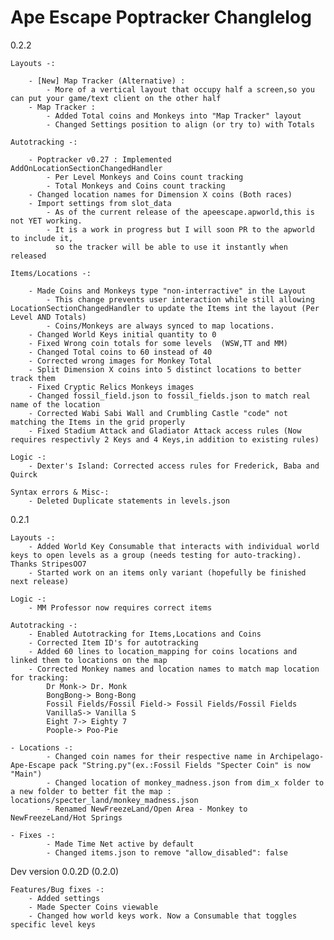 # Ape Escape Poptracker Changlelog

0.2.2

    Layouts -:

	    - [New] Map Tracker (Alternative) :
            - More of a vertical layout that occupy half a screen,so you can put your game/text client on the other half
        - Map Tracker : 
            - Added Total coins and Monkeys into "Map Tracker" layout
            - Changed Settings position to align (or try to) with Totals

    Autotracking -:

	    - Poptracker v0.27 : Implemented AddOnLocationSectionChangedHandler
            - Per Level Monkeys and Coins count tracking
            - Total Monkeys and Coins count tracking
	    - Changed location names for Dimension X coins (Both races)
        - Import settings from slot_data
            - As of the current release of the apeescape.apworld,this is not YET working. 
            - It is a work in progress but I will soon PR to the apworld to include it,
              so the tracker will be able to use it instantly when released

    Items/Locations -:

	    - Made Coins and Monkeys type "non-interractive" in the Layout
            - This change prevents user interaction while still allowing LocationSectionChangedHandler to update the Items int the layout (Per Level AND Totals)
            - Coins/Monkeys are always synced to map locations.
        - Changed World Keys initial quantity to 0
	    - Fixed Wrong coin totals for some levels  (WSW,TT and MM)
	    - Changed Total coins to 60 instead of 40
	    - Corrected wrong images for Monkey Total
	    - Split Dimension X coins into 5 distinct locations to better track them
	    - Fixed Cryptic Relics Monkeys images
	    - Changed fossil_field.json to fossil_fields.json to match real name of the location
	    - Corrected Wabi Sabi Wall and Crumbling Castle "code" not matching the Items in the grid properly
	    - Fixed Stadium Attack and Gladiator Attack access rules (Now requires respectivly 2 Keys and 4 Keys,in addition to existing rules)
	
    Logic -:
        - Dexter's Island: Corrected access rules for Frederick, Baba and Quirck

    Syntax errors & Misc-:
        - Deleted Duplicate statements in levels.json

0.2.1

    Layouts -:
        - Added World Key Consumable that interacts with individual world keys to open levels as a group (needs testing for auto-tracking). Thanks StripesOO7
        - Started work on an items only variant (hopefully be finished next release)

    Logic -:
        - MM Professor now requires correct items
    
    Autotracking -:
        - Enabled Autotracking for Items,Locations and Coins
        - Corrected Item ID's for autotracking
        - Added 60 lines to location_mapping for coins locations and linked them to locations on the map
        - Corrected Monkey names and location names to match map location for tracking: 
            Dr Monk-> Dr. Monk
            BongBong-> Bong-Bong
            Fossil Fields/Fossil Field-> Fossil Fields/Fossil Fields
            VanillaS-> Vanilla S
            Eight 7-> Eighty 7
            Poople-> Poo-Pie

    - Locations -:
            - Changed coin names for their respective name in Archipelago-Ape-Escape pack "String.py"(ex.:Fossil Fields "Specter Coin" is now "Main")
            - Changed location of monkey_madness.json from dim_x folder to a new folder to better fit the map : locations/specter_land/monkey_madness.json
            - Renamed NewFreezeLand/Open Area - Monkey to NewFreezeLand/Hot Springs

    - Fixes -:
            - Made Time Net active by default
            - Changed items.json to remove "allow_disabled": false
Dev version 0.0.2D (0.2.0)

	Features/Bug fixes -:
		- Added settings
		- Made Specter Coins viewable
		- Changed how world keys work. Now a Consumable that toggles specific level keys
